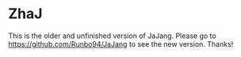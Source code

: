 # ZhaJ
This is the older and unfinished version of JaJang. Please go to https://github.com/Runbo94/JaJang to see the new version. Thanks!
